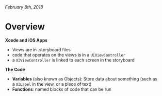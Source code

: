 *February 8th, 2018*

Overview
========
**Xcode and iOS Apps**
- Views are in .storyboard files
- code that operates on the views is in a `UIViewController`
- a `UIViewController` is linked to each screen in the storyboard

**The Code**
- **Variables** (also known as Objects): Store data about something (such as a `UILabel` in the view, or a piece of text)
- **Functions**: named blocks of code that can be run
